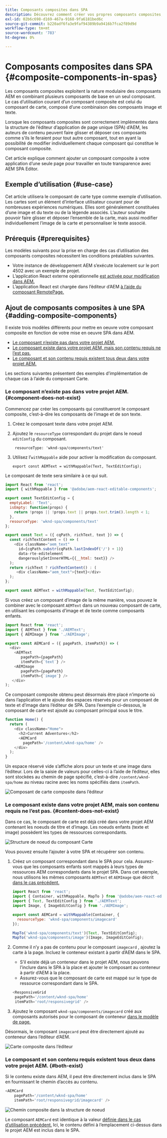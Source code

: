 ```yaml
---
title: Composants composites dans SPA
description: Découvrez comment créer vos propres composants composites, composants composés d’autres composants, qui fonctionnent avec l’éditeur d’application AEM page unique (SPA).
exl-id: 02b6c698-d169-467a-9168-9fa6181bed6c
source-git-commit: b220adf6fa3e9faf94389b9a9416b7fca2f89d9d
workflow-type: tm+mt
source-wordcount: '783'
ht-degree: 0%

---
```


# Composants composites dans SPA {#composite-components-in-spas}

Les composants composites exploitent la nature modulaire des composants AEM en combinant plusieurs composants de base en un seul composant. Le cas d’utilisation courant d’un composant composite est celui du composant de carte, composé d’une combinaison des composants image et texte.

Lorsque les composants composites sont correctement implémentés dans la structure de l’éditeur d’application de page unique (SPA) d’AEM, les auteurs de contenu peuvent faire glisser et déposer ces composants comme s’ils le feraient pour tout autre composant, tout en ayant la possibilité de modifier individuellement chaque composant qui constitue le composant composite.

Cet article explique comment ajouter un composant composite à votre application d’une seule page pour travailler en toute transparence avec AEM SPA Editor.

## Exemple d’utilisation  {#use-case}

Cet article utilisera le composant de carte type comme exemple d’utilisation. Les cartes sont un élément d’interface utilisateur courant pour de nombreuses expériences numériques. Elles sont généralement constituées d’une image et du texte ou de la légende associés. L’auteur souhaite pouvoir faire glisser et déposer l’ensemble de la carte, mais aussi modifier individuellement l’image de la carte et personnaliser le texte associé.

## Prérequis {#prerequisites}

Les modèles suivants pour la prise en charge des cas d’utilisation des composants composites nécessitent les conditions préalables suivantes.

* Votre instance de développement AEM s’exécute localement sur le port 4502 avec un exemple de projet.
* L’application React externe opérationnelle [est activée pour modification dans AEM.](spa-edit-external.md)
* L’application React est chargée dans l’éditeur d’AEM [à l’aide du composant RemotePage.](spa-remote-page.md)

## Ajout de composants composites à une SPA {#adding-composite-components}

Il existe trois modèles différents pour mettre en oeuvre votre composant composite en fonction de votre mise en oeuvre SPA dans AEM.

* [Le composant n’existe pas dans votre projet AEM.](#component-does-not-exist)
* [Le composant existe dans votre projet AEM, mais son contenu requis ne l’est pas.](#content-does-not-exist)
* [Le composant et son contenu requis existent tous deux dans votre projet AEM.](#both-exist)

Les sections suivantes présentent des exemples d’implémentation de chaque cas à l’aide du composant Carte.

### Le composant n’existe pas dans votre projet AEM. {#component-does-not-exist}

Commencez par créer les composants qui constitueront le composant composite, c’est-à-dire les composants de l’image et de son texte.

1. Créez le composant texte dans votre projet AEM.
1. Ajoutez le `resourceType` correspondant du projet dans le noeud `editConfig` du composant.

   ```text
    resourceType: 'wknd-spa/components/text' 
   ```

1. Utilisez l’`withMappable` aide pour activer la modification du composant.

   ```text
   export const AEMText = withMappable(Text, TextEditConfig); 
   ```

Le composant de texte sera similaire à ce qui suit.

```javascript
import React from 'react';
import { withMappable } from '@adobe/aem-react-editable-components';

export const TextEditConfig = {
  emptyLabel: 'Text',
  isEmpty: function(props) {
    return !props || !props.text || props.text.trim().length < 1;
  },
  resourceType: 'wknd-spa/components/text'
};

export const Text = ({ cqPath, richText, text }) => {
  const richTextContent = () => (
    <div className="aem_text"
      id={cqPath.substr(cqPath.lastIndexOf('/') + 1)}
      data-rte-editelement
      dangerouslySetInnerHTML={{__html: text}} />
  );
  return richText ? richTextContent() : (
     <div className="aem_text">{text}</div>
  );
};

export const AEMText = withMappable(Text, TextEditConfig);
```

Si vous créez un composant d’image de la même manière, vous pouvez le combiner avec le composant `AEMText` dans un nouveau composant de carte, en utilisant les composants d’image et de texte comme composants enfants.

```javascript
import React from 'react';
import { AEMText } from './AEMText';
import { AEMImage } from './AEMImage';

export const AEMCard = ({ pagePath, itemPath}) => (
  <div>
    <AEMText
       pagePath={pagePath}
       itemPath={`text`} />
    <AEMImage
       pagePath={pagePath}
       itemPath={`image`} />
   </div>
);
```

Ce composant composite obtenu peut désormais être placé n’importe où dans l’application et le ajoute des espaces réservés pour un composant de texte et d’image dans l’éditeur de SPA. Dans l’exemple ci-dessous, le composant de carte est ajouté au composant principal sous le titre.

```javascript
function Home() {
  return (
    <div className="Home">
      <h2>Current Adventures</h2>
      <AEMCard
        pagePath='/content/wknd-spa/home' />
    </div>
  );
}
```

Un espace réservé vide s’affiche alors pour un texte et une image dans l’éditeur. Lors de la saisie de valeurs pour celles-ci à l’aide de l’éditeur, elles sont stockées au chemin de page spécifié, c’est-à-dire `/content/wknd-spa/home` au niveau racine avec les noms spécifiés dans `itemPath`.

![Composant de carte composite dans l’éditeur](assets/composite-card.png)

### Le composant existe dans votre projet AEM, mais son contenu requis ne l’est pas. {#content-does-not-exist}

Dans ce cas, le composant de carte est déjà créé dans votre projet AEM contenant les noeuds de titre et d’image. Les noeuds enfants (texte et image) possèdent les types de ressources correspondants.

![Structure de noeud du composant Carte](assets/composite-node-structure.png)

Vous pouvez ensuite l’ajouter à votre SPA et récupérer son contenu.

1. Créez un composant correspondant dans le SPA pour cela. Assurez-vous que les composants enfants sont mappés à leurs types de ressources AEM correspondants dans le projet SPA. Dans cet exemple, nous utilisons les mêmes composants `AEMText` et `AEMImage` que décrit [dans le cas précédent.](#component-does-not-exist)

   ```javascript
   import React from 'react';
   import { Container, withMappable, MapTo } from '@adobe/aem-react-editable-components';
   import { Text, TextEditConfig } from './AEMText';
   import Image, { ImageEditConfig } from './AEMImage';
   
   export const AEMCard = withMappable(Container, {
     resourceType: 'wknd-spa/components/imagecard'
   });
   
   MapTo('wknd-spa/components/text')(Text, TextEditConfig);
   MapTo('wknd-spa/components/image')(Image, ImageEditConfig);
   ```

1. Comme il n’y a pas de contenu pour le composant `imagecard` , ajoutez la carte à la page. Incluez le conteneur existant à partir d’AEM dans le SPA.
   * S’il existe déjà un conteneur dans le projet AEM, nous pouvons l’inclure dans le SPA à la place et ajouter le composant au conteneur à partir d’AEM à la place.
   * Assurez-vous que le composant de carte est mappé sur le type de ressource correspondant dans le SPA.

   ```javascript
   <ResponsiveGrid
    pagePath='/content/wknd-spa/home'
    itemPath='root/responsivegrid' />
   ```

1. Ajoutez le composant `wknd-spa/components/imagecard` créé aux composants autorisés pour le composant de conteneur [dans le modèle de page.](/help/sites-authoring/templates.md)

Désormais, le composant `imagecard` peut être directement ajouté au conteneur dans l’éditeur d’AEM.

![Carte composite dans l’éditeur](assets/composite-card.gif)

### Le composant et son contenu requis existent tous deux dans votre projet AEM. {#both-exist}

Si le contenu existe dans AEM, il peut être directement inclus dans le SPA en fournissant le chemin d’accès au contenu.

```javascript
<AEMCard
    pagePath='/content/wknd-spa/home'
    itemPath='root/responsivegrid/imagecard' />
```

![Chemin composite dans la structure de noeud](assets/composite-path.png)

Le composant `AEMCard` est identique à la valeur [définie dans le cas d’utilisation précédent.](#content-does-not-exist) Ici, le contenu défini à l’emplacement ci-dessus dans le projet AEM est inclus dans le SPA.
